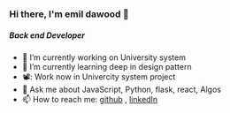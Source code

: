 ### Hi there, I'm emil dawood 👋
##### Back end Developer

- 🔭 I’m currently working on University system
- 🌱 I’m currently learning deep in design pattern
- 📽️: Work now in Univercity system project
- 💬 Ask me about JavaScript, Python, flask, react, Algos
- 📫 How to reach me: [github](https://github.com/Emildawood123/Emildawood123)   ,  [linkedIn](https://www.linkedin.com/in/emil-dawood-82296a1a9/)



